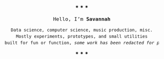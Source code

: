 <div align="center">
✷ ✷ ✷
<h3 style="font-family: monospace; font-weight: 400;">
Hello, I’m <b>Savannah</b>
</h3>

<pre style="font-family: monospace; font-size: 14px; line-height: 1.5em;">
Data science, computer science, music production, misc.
Mostly experiments, prototypes, and small utilities
built for fun or function, <i>some work has been redacted for privacy reasons.</i>
</pre>
✷ ✷ ✷
</div>

